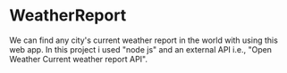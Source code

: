 # WeatherReport
We can find any city's current weather report in the world with using this web app.
In this project i used "node js" and an external API i.e., "Open Weather Current weather report API".
